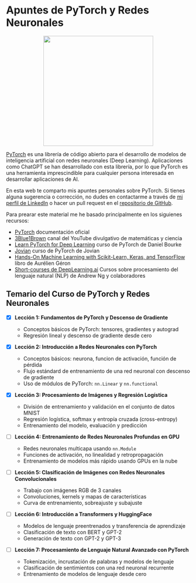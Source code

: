 # Apuntes de PyTorch y Redes Neuronales

<div style="text-align: center;">
    <img src="https://upload.wikimedia.org/wikipedia/commons/thumb/c/c6/PyTorch_logo_black.svg/2560px-PyTorch_logo_black.svg.png" style="width: 300px;">
</div>


[PyTorch](https://pytorch.org) es una librería de código abierto para el desarrollo de modelos de inteligencia artificial con redes neuronales (Deep Learning). Aplicaciones como ChatGPT se han desarrollado con esta librería, por lo que PyTorch es una herramienta imprescindible para cualquier persona interesada en desarrollar aplicaciones de AI. 

En esta web te comparto mis apuntes personales sobre PyTorch. Si tienes alguna sugerencia o corrección, no dudes en contactarme a través de [mi perfil de LinkedIn](https://www.linkedin.com/in/fernandocarazomelo/) o hacer un pull request en el [repositorio de GitHub](https://github.com/FernandoCarazoMelo/pytorch-deep-learning-es).

Para prearar este material me he basado principalmente en los siguienes recursos:

- [PyTorch](https://pytorch.org/tutorials/) documentación oficial
- [3Blue1Brown](https://www.youtube.com/c/3blue1brown) canal del YouTube divulgativo de matemáticas y ciencia
- [Learn PyTorch for Deep Learning](https://github.com/mrdbourke/pytorch-deep-learning/) curso de PyTorch de Daniel Bourke
- [Jovian](https://jovian.ai/learn/deep-learning-with-pytorch-zero-to-gans) curso de PyTorch de Jovian
- [Hands-On Machine Learning with Scikit-Learn, Keras, and TensorFlow](https://www.oreilly.com/library/view/hands-on-machine-learning/9781492032632/) libro de Aurélien Géron
- [Short-courses de DeepLearning.ai](https://www.deeplearning.ai/courses/) Cursos sobre procesamiento del lenguaje natural (NLP) de Andrew Ng y colaboradores

## Temario del Curso de PyTorch y Redes Neuronales


- [x] **Lección 1: Fundamentos de PyTorch y Descenso de Gradiente**

    * Conceptos básicos de PyTorch: tensores, gradientes y autograd
    * Regresión lineal y descenso de gradiente desde cero


- [x] **Lección 2: Introducción a Redes Neuronales con PyTorch**

    * Conceptos básicos: neurona, funcion de activación, función de pérdida
    * Flujo estándard de entrenamiento de una red neuronal con descenso de gradiente
    * Uso de módulos de PyTorch: `nn.Linear` y `nn.functional`


- [x] **Lección 3: Procesamiento de Imágenes y Regresión Logística**

    * División de entrenamiento y validación en el conjunto de datos MNIST
    * Regresión logística, softmax y entropía cruzada (cross-entropy)
    * Entrenamiento del modelo, evaluación y predicción


- [ ] **Lección 4: Entrenamiento de Redes Neuronales Profundas en GPU**

    * Redes neuronales multicapa usando `nn.Module`
    * Funciones de activación, no linealidad y retropropagación
    * Entrenamiento de modelos más rápido usando GPUs en la nube



- [ ] **Lección 5: Clasificación de Imágenes con Redes Neuronales Convolucionales**

    * Trabajo con imágenes RGB de 3 canales
    * Convoluciones, kernels y mapas de características
    * Curva de entrenamiento, sobreajuste y subajuste


- [ ] **Lección 6: Introducción a Transformers y HuggingFace**

    * Modelos de lenguaje preentrenados y transferencia de aprendizaje
    * Clasificación de texto con BERT y GPT-2
    * Generación de texto con GPT-2 y GPT-3


- [ ] **Lección 7: Procesamiento de Lenguaje Natural Avanzado con PyTorch**

    * Tokenización, incrustación de palabras y modelos de lenguaje
    * Clasificación de sentimientos con una red neuronal recurrente
    * Entrenamiento de modelos de lenguaje desde cero